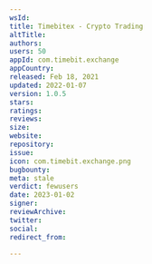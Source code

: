 ```yaml
---
wsId: 
title: Timebitex - Crypto Trading
altTitle: 
authors: 
users: 50
appId: com.timebit.exchange
appCountry: 
released: Feb 18, 2021
updated: 2022-01-07
version: 1.0.5
stars: 
ratings: 
reviews: 
size: 
website: 
repository: 
issue: 
icon: com.timebit.exchange.png
bugbounty: 
meta: stale
verdict: fewusers
date: 2023-01-02
signer: 
reviewArchive: 
twitter: 
social: 
redirect_from: 

---
```


